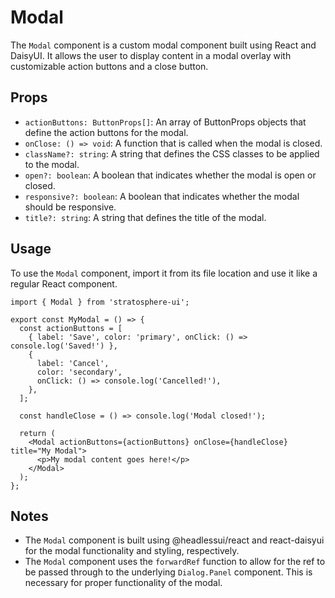 # Modal

The `Modal` component is a custom modal component built using React and DaisyUI. It allows the user to display content in a modal overlay with customizable action buttons and a close button.

## Props

- `actionButtons: ButtonProps[]`: An array of ButtonProps objects that define the action buttons for the modal.
- `onClose: () => void`: A function that is called when the modal is closed.
- `className?: string`: A string that defines the CSS classes to be applied to the modal.
- `open?: boolean`: A boolean that indicates whether the modal is open or closed.
- `responsive?: boolean`: A boolean that indicates whether the modal should be responsive.
- `title?: string`: A string that defines the title of the modal.

## Usage

To use the `Modal` component, import it from its file location and use it like a regular React component.

```tsx
import { Modal } from 'stratosphere-ui';

export const MyModal = () => {
  const actionButtons = [
    { label: 'Save', color: 'primary', onClick: () => console.log('Saved!') },
    {
      label: 'Cancel',
      color: 'secondary',
      onClick: () => console.log('Cancelled!'),
    },
  ];

  const handleClose = () => console.log('Modal closed!');

  return (
    <Modal actionButtons={actionButtons} onClose={handleClose} title="My Modal">
      <p>My modal content goes here!</p>
    </Modal>
  );
};
```

## Notes

- The `Modal` component is built using @headlessui/react and react-daisyui for the modal functionality and styling, respectively.
- The `Modal` component uses the `forwardRef` function to allow for the ref to be passed through to the underlying `Dialog.Panel` component. This is necessary for proper functionality of the modal.
